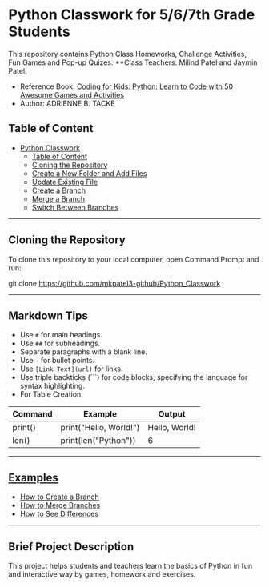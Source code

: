 # Python Classwork for 5/6/7th Grade Students
This repository contains Python Class Homeworks, Challenge Activities, Fun Games and Pop-up Quizes.
**Class Teachers: Milind Patel and Jaymin Patel.
- Reference Book: [Coding for Kids: Python: Learn to Code with 50 Awesome Games and Activities](https://www.amazon.com/Coding-Kids-Python-Awesome-Activities/dp/1641521759)
- Author: ADRIENNE B. TACKE

## Table of Content
- [Python Classwork](#python-classwork)
  - [Table of Content](#table-of-content)
  - [Cloning the Repository](#cloning-the-repository)
  - [Create a New Folder and Add Files](#create-a-new-folder-and-add-files)
  - [Update Existing File](#update-existing-file)
  - [Create a Branch](#create-a-branch)
  - [Merge a Branch](#merge-a-branch)
  - [Switch Between Branches](#switch-between-branches)
---

## Cloning the Repository

To clone this repository to your local computer, open Command Prompt and run:

git clone https://github.com/mkpatel3-github/Python_Classwork


---
## Markdown Tips

- Use `#` for main headings.
- Use `##` for subheadings.
- Separate paragraphs with a blank line.
- Use `-` for bullet points.
- Use `[Link Text](url)` for links.
- Use triple backticks (\`\`\`) for code blocks, specifying the language for syntax highlighting.
- For Table Creation.

| Command | Example | Output |
|---------|---------|--------|
| print() | print("Hello, World!") | Hello, World! |
| len() | print(len("Python")) | 6 |


---

## [Examples](#examples)

- [How to Create a Branch](#how-to-create-a-branch)
- [How to Merge Branches](#how-to-merge-branches)
- [How to See Differences](#how-to-see-differences)

---

## Brief Project Description

This project helps students and teachers learn the basics of Python in fun and interactive way by games, homework and exercises.


